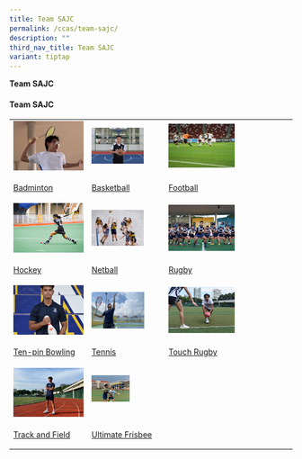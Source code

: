 ```yaml
---
title: Team SAJC
permalink: /ccas/team-sajc/
description: ""
third_nav_title: Team SAJC
variant: tiptap
---
```

<p><strong>Team SAJC</strong>
</p>
<h4><strong>Team SAJC</strong></h4>
<table style="minWidth: 75px">
<colgroup>
<col>
<col>
<col>
</colgroup>
<tbody>
<tr>
<td rowspan="1" colspan="1">
<div class="isomer-image-wrapper">
<img style="width: 100%" height="auto" width="100%" src="/images/cca4.jpg">
</div>
</td>
<td rowspan="1" colspan="1">
<div class="isomer-image-wrapper">
<img style="width: 75%;" height="auto" width="100%" src="/images/cca5.jpg">
</div>
</td>
<td rowspan="1" colspan="1">
<div class="isomer-image-wrapper">
<img style="width: 55%;" height="auto" width="100%" src="/images/cca7.jpg">
</div>
</td>
</tr>
<tr>
<td rowspan="1" colspan="1">
<p><a href="/ccas/team-sajc/badminton" rel="noopener noreferrer nofollow" target="_blank">Badminton</a>
</p>
</td>
<td rowspan="1" colspan="1">
<p><a href="/ccas/team-sajc/basketball" rel="noopener noreferrer nofollow" target="_blank">Basketball</a>
</p>
</td>
<td rowspan="1" colspan="1">
<p><a href="/ccas/team-sajc/football" rel="noopener noreferrer nofollow" target="_blank">Football</a>
</p>
</td>
</tr>
<tr>
<td rowspan="1" colspan="1">
<div class="isomer-image-wrapper">
<img style="width: 100%" height="auto" width="100%" src="/images/cca8.jpg">
</div>
</td>
<td rowspan="1" colspan="1">
<div class="isomer-image-wrapper">
<img style="width: 75%;" height="auto" width="100%" src="/images/cca9.jpg">
</div>
</td>
<td rowspan="1" colspan="1">
<div class="isomer-image-wrapper">
<img style="width: 55%;" height="auto" width="100%" src="/images/cca10.jpg">
</div>
</td>
</tr>
<tr>
<td rowspan="1" colspan="1">
<p><a href="/ccas/team-sajc/hockey" rel="noopener noreferrer nofollow" target="_blank">Hockey</a>
</p>
</td>
<td rowspan="1" colspan="1">
<p><a href="/ccas/team-sajc/netball" rel="noopener noreferrer nofollow" target="_blank">Netball</a>
</p>
</td>
<td rowspan="1" colspan="1">
<p><a href="/ccas/team-sajc/rugby" rel="noopener noreferrer nofollow" target="_blank">Rugby</a>
</p>
</td>
</tr>
<tr>
<td rowspan="1" colspan="1">
<div class="isomer-image-wrapper">
<img style="width: 100%" height="auto" width="100%" src="/images/cca11.jpg">
</div>
</td>
<td rowspan="1" colspan="1">
<div class="isomer-image-wrapper">
<img style="width: 76%;" height="auto" width="100%" src="/images/cca12.jpg">
</div>
</td>
<td rowspan="1" colspan="1">
<div class="isomer-image-wrapper">
<img style="width: 55%;" height="auto" width="100%" src="/images/cca13.jpg">
</div>
</td>
</tr>
<tr>
<td rowspan="1" colspan="1">
<p><a href="/ccas/team-sajc/ten-pin-bowling" rel="noopener noreferrer nofollow" target="_blank">Ten-pin Bowling</a>
</p>
</td>
<td rowspan="1" colspan="1">
<p><a href="/ccas/team-sajc/tennis" rel="noopener noreferrer nofollow" target="_blank">Tennis</a>
</p>
</td>
<td rowspan="1" colspan="1">
<p><a href="/ccas/team-sajc/touch-rugby" rel="noopener noreferrer nofollow" target="_blank">Touch Rugby</a>
</p>
</td>
</tr>
<tr>
<td rowspan="1" colspan="1">
<div class="isomer-image-wrapper">
<img style="width: 100%" height="auto" width="100%" src="/images/cca14.jpg">
</div>
</td>
<td rowspan="1" colspan="1">
<div class="isomer-image-wrapper">
<img style="width: 55%;" height="auto" width="100%" src="/images/cca15.jpg">
</div>
<p></p>
</td>
<td rowspan="1" colspan="1">
<p></p>
</td>
</tr>
<tr>
<td rowspan="1" colspan="1">
<p><a href="/ccas/team-sajc/track-and-field" rel="noopener noreferrer nofollow" target="_blank">Track and Field</a>
</p>
</td>
<td rowspan="1" colspan="1">
<p><a href="/ccas/team-sajc/ultimate-frisbee" rel="noopener noreferrer nofollow" target="_blank">Ultimate Frisbee</a>
</p>
</td>
<td rowspan="1" colspan="1">
<p></p>
</td>
</tr>
</tbody>
</table>
<p></p>